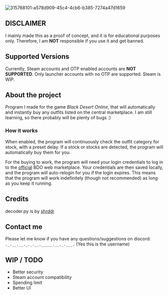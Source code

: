 ![315768101-a578d909-45c4-4cb6-b385-7274a47d1659](https://github.com/Moo-ware/BDO-OutfitBot/assets/56319809/23157a97-7b80-4274-80c0-68b406f92ec2)

## DISCLAIMER
I mainly made this as a proof of concept, and it is for educational purposes only. Therefore, I am **NOT** responsible if you use it and get banned.

## **Supported Versions**
Currently, Steam accounts and OTP enabled accounts are **NOT SUPPORTED**. Only launcher accounts with no OTP are supported. Steam is WIP.

## About the project
Program I made for the game *Black Desert Online*, that will automatically and instantly buy any outfits listed on the central marketplace. I am still learning, so there probably will be plenty of bugs :)


### How it works
When enabled, the program will continuously check the outfit category for stock, with a preset delay. If a stock or stocks are detected, the program will automatically buy them for you.


For the buying to work, the program will need your login credentials to log in to the [official](https://na-trade.naeu.playblackdesert.com/Intro/) BDO web marketplace. Your credentials are then saved locally, and the program will auto-relogin for you if the login expires. This means that the program will work indefinitely (though not recommended) as long as you keep it running.

## Credits
decoder.py is by [shrddr](https://github.com/shrddr/huffman_heap)

## Contact me
Please let me know if you have any questions/suggestions on discord: `._.__.__._._.__._____.__._.___.` (Yes this is the username)

## WIP / TODO ##
- Better security
- Steam account compatibility
- Spending limit
- Better UI



